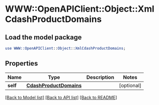# WWW::OpenAPIClient::Object::XmlCdashProductDomains

## Load the model package
```perl
use WWW::OpenAPIClient::Object::XmlCdashProductDomains;
```

## Properties
Name | Type | Description | Notes
------------ | ------------- | ------------- | -------------
**self** | [**CdashProductDomains**](CdashProductDomains.md) |  | [optional] 

[[Back to Model list]](../README.md#documentation-for-models) [[Back to API list]](../README.md#documentation-for-api-endpoints) [[Back to README]](../README.md)


